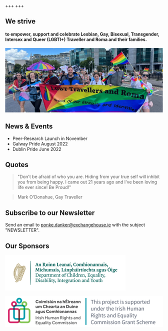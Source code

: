 +++
+++


## We strive 
#### to empower, support and celebrate Lesbian, Gay, Bisexual, Transgender, Intersex and Queer (LGBTI+) Traveller and Roma and their families.


![](pride-2022.jpg)

## News & Events

- Peer-Research Launch in November
- Galway Pride August 2022
- Dublin Pride June 2022

## Quotes

> "Don't be afraid of who you are. Hiding from your true self will inhibit you from being happy. I came out 21 years ago and I've been loving life ever since! Be Proud!"

> Mark O'Donahue, Gay Traveller

## Subscribe to our Newsletter

Send an email to [ponke.danker@exchangehouse.ie](mailto:ponke.danker@exchangehouse.ie) with the subject "NEWSLETTER".

## Our Sponsors

![](dcediy-logo.png) 

![](iherc-logo.png)



[def]: pride-2022-title.jpg
[def2]: pride-2022-title.jpg